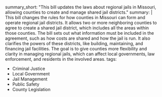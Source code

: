 summary_short: "This bill updates the laws about regional jails in Missouri, allowing counties to create and manage shared jail districts."
summary: |
  This bill changes the rules for how counties in Missouri can form and operate regional jail districts. It allows two or more neighboring counties to agree to create a shared jail district, which includes all the areas within those counties. The bill sets out what information must be included in the agreement, such as how costs are shared and how the jail is run. It also clarifies the powers of these districts, like building, maintaining, and financing jail facilities. The goal is to give counties more flexibility and clarity in managing regional jails, which can affect local governments, law enforcement, and residents in the involved areas.
tags:
  - Criminal Justice
  - Local Government
  - Jail Management
  - Public Safety
  - County Legislation
